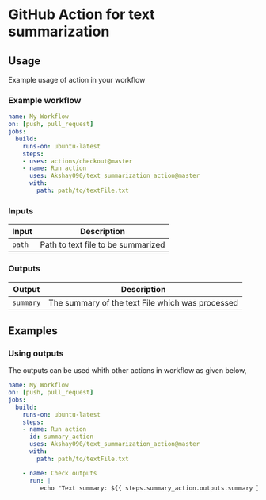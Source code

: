 # GitHub Action for text summarization

## Usage

Example usage of action in your workflow

### Example workflow

```yaml
name: My Workflow
on: [push, pull_request]
jobs:
  build:
    runs-on: ubuntu-latest
    steps:
    - uses: actions/checkout@master
    - name: Run action
      uses: Akshay090/text_summarization_action@master
      with:
        path: path/to/textFile.txt
```

### Inputs

| Input                                             | Description                                        |
|------------------------------------------------------|-----------------------------------------------|
| `path`  | Path to text file to be summarized    |

### Outputs

| Output                                             | Description                                        |
|------------------------------------------------------|-----------------------------------------------|
| `summary`  | The summary of the text File which was processed    |

## Examples

### Using outputs

The outputs can be used whith other actions in workflow as given below, 

```yaml
name: My Workflow
on: [push, pull_request]
jobs:
  build:
    runs-on: ubuntu-latest
    steps:
    - name: Run action
      id: summary_action
      uses: Akshay090/text_summarization_action@master
      with:
        path: path/to/textFile.txt

    - name: Check outputs
      run: |
         echo "Text summary: ${{ steps.summary_action.outputs.summary }}"
```